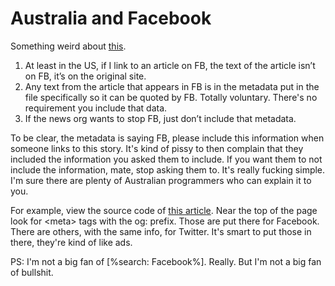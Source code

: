 # Australia and Facebook
Something weird about <a href="https://www.reuters.com/article/us-australia-media-facebook/facebook-to-block-news-on-australian-sites-after-new-law-riling-lawmakers-idUSKBN25S36J">this</a>.
1. At least in the US, if I link to an article on FB, the text of the article isn’t on FB, it’s on the original site.
2. Any text from the article that appears in FB is in the metadata put in the file specifically so it can be quoted by FB. Totally voluntary. There's no requirement you include that data.
3. If the news org wants to stop FB, just don’t include that metadata.

To be clear, the metadata is saying FB, please include this information when someone links to this story. It's kind of pissy to then complain that they included the information you asked them to include. If you want them to not include the information, mate, stop asking them to. It's really fucking simple. I'm sure there are plenty of Australian programmers who can explain it to you. 

For example, view the source code of <a href="http://scripting.com/2020/09/06/145953.html?title=australiaAndFacebook">this article</a>. Near the top of the page look for &lt;meta> tags with the og: prefix. Those are put there for Facebook. There are others, with the same info, for Twitter. It's smart to put those in there, they're kind of like ads. 

PS: I'm not a big fan of [%search: Facebook%]. Really. But I'm not a big fan of bullshit. 

